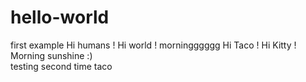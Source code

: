 # hello-world
first example 
Hi humans ! Hi world ! morningggggg 
Hi Taco ! Hi Kitty ! Morning sunshine :)
<br>
testing second time taco 
